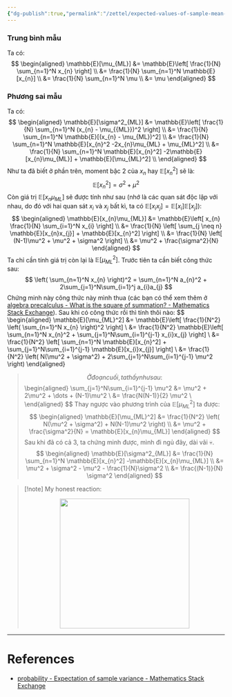 ```yaml
---
{"dg-publish":true,"permalink":"/zettel/expected-values-of-sample-mean-and-sample-variance/","noteIcon":"📝","created":"2024-04-25T15:39:26.811+07:00","updated":"2024-04-25T16:34:31.153+07:00"}
---
```


### Trung bình mẫu

Ta có:
$$
\begin{aligned}
\mathbb{E}[\mu_{ML}] &= \mathbb{E}\left[ \frac{1}{N} \sum_{n=1}^N x_{n} \right] \\
&= \frac{1}{N} \sum_{n=1}^N \mathbb{E}[x_{n}] \\
&= \frac{1}{N} \sum_{n=1}^N \mu \\
&= \mu
\end{aligned}
$$
### Phương sai mẫu

Ta có:
$$
\begin{aligned}
\mathbb{E}[\sigma^2_{ML}] &= \mathbb{E}\left[ \frac{1}{N} \sum_{n=1}^N (x_{n} - \mu_{{ML}})^2 \right] \\
&= \frac{1}{N} \sum_{n=1}^N \mathbb{E}[(x_{n} - \mu_{ML})^2] \\
&= \frac{1}{N} \sum_{n=1}^N \mathbb{E}[x_{n}^2 -2x_{n}\mu_{ML} + \mu_{ML}^2] \\
&= \frac{1}{N} \sum_{n=1}^N \mathbb{E}[x_{n}^2] -2\mathbb{E}[x_{n}\mu_{ML}] + \mathbb{E}[\mu_{ML}^2] \\
\end{aligned}
$$
Như ta đã biết ở phần trên, moment bậc 2 của $x_n$ hay $\mathbb{E}[x_n^2]$ sẽ là:
$$
\mathbb{E}[x_{n}^2] = \sigma^2 + \mu^2
$$
Còn giá trị $\mathbb{E}[x_n\mu_{ML}]$ sẽ được tính như sau (nhớ là các quan sát độc lập với nhau, do đó với hai quan sát $x_i$ và $x_j$ bất kì, ta có $\mathbb{E}[x_ix_j] = \mathbb{E}[x_i]\mathbb{E}[x_j]$):
$$
\begin{aligned}
\mathbb{E}[x_{n}\mu_{ML}] &= \mathbb{E}\left[ x_{n} \frac{1}{N} \sum_{i=1}^N x_{i} \right] \\
&= \frac{1}{N} \left[ \sum_{j \neq n} \mathbb{E}[x_{n}x_{j}] + \mathbb{E}[x_{n}^2] \right] \\
&= \frac{1}{N} \left[ (N-1)\mu^2 + \mu^2 + \sigma^2 \right] \\
&= \mu^2 + \frac{\sigma^2}{N}
\end{aligned}
$$
Ta chỉ cần tính giá trị còn lại là $\mathbb{E}[\mu_{ML}^2]$. Trước tiên ta cần biết công thức sau:
$$
\left( \sum_{n=1}^N x_{n} \right)^2 = \sum_{n=1}^N a_{n}^2 + 2\sum_{j=1}^N\sum_{i=1}^j a_{i}a_{j}
$$
Chứng minh này công thức này mình thua (các bạn có thể xem thêm ở [algebra precalculus - What is the square of summation? - Mathematics Stack Exchange](https://math.stackexchange.com/questions/329344/what-is-the-square-of-summation)). Sau khi có công thức rồi thì tính thôi nào:
$$
\begin{aligned}
\mathbb{E}[\mu_{ML}^2] &= \mathbb{E}\left[ \frac{1}{N^2} \left( \sum_{n=1}^N x_{n} \right)^2 \right] \\
&= \frac{1}{N^2} \mathbb{E}\left[ \sum_{n=1}^N x_{n}^2 + \sum_{j=1}^N\sum_{i=1}^{j-1} x_{i}x_{j} \right] \\
&= \frac{1}{N^2} \left[ \sum_{n=1}^N \mathbb{E}[x_{n}^2] + \sum_{j=1}^N\sum_{i=1}^{j-1} \mathbb{E}[x_{i}x_{j}] \right] \\
&= \frac{1}{N^2} \left( N(\mu^2 + \sigma^2) + 2\sum_{j=1}^N\sum_{i=1}^{j-1} \mu^2 \right)
\end{aligned}
>$$
Ở đoạn cuối, ta thấy như sau:
$$
\begin{aligned}
\sum_{j=1}^N\sum_{i=1}^{j-1} \mu^2 &= \mu^2 + 2\mu^2 + \dots + (N-1)\mu^2 \\
&= \frac{N(N-1)}{2} \mu^2 \\
\end{aligned}
$$
Thay ngược vào phương trình của $\mathbb{E}[\mu_{ML}^2]$ ta được:
$$
\begin{aligned}
\mathbb{E}[\mu_{ML}^2] &= \frac{1}{N^2} \left( N(\mu^2 + \sigma^2) + N(N-1)\mu^2 \right) \\
&= \mu^2 + \frac{\sigma^2}{N} = \mathbb{E}[x_{n}\mu_{ML}]
\end{aligned}
$$
Sau khi đã có cả 3, ta chứng minh được, mình đi ngủ đây, dài vãi 💀.
$$
\begin{aligned}
\mathbb{E}[\sigma^2_{ML}] &= \frac{1}{N} \sum_{n=1}^N \mathbb{E}[x_{n}^2] -\mathbb{E}[x_{n}\mu_{ML}] \\
&= \mu^2 + \sigma^2 - \mu^2 - \frac{1}{N}\sigma^2 \\
&= \frac{(N-1)}{N} \sigma^2
\end{aligned}
$$

>[!note] My honest reaction:
><center><img width=300 height=300 src="https://preview.redd.it/man-im-dead-v0-ymr5u3c0bjsa1.jpg?auto=webp&s=364c87d710ec0cda25a8e23fcbf1dbd692d0a597"> </center>

---
# References

- [probability - Expectation of sample variance - Mathematics Stack Exchange](https://math.stackexchange.com/questions/4017763/expectation-of-sample-variance)